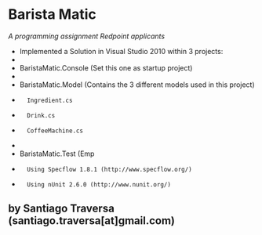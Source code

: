 Barista Matic
=============

*A programming assignment Redpoint applicants*

* Implemented a Solution in Visual Studio 2010 within 3 projects: 
*
*	BaristaMatic.Console (Set this one as startup project)
*
* 	BaristaMatic.Model (Contains the 3 different models used in this project)
*		Ingredient.cs
*		Drink.cs
*		CoffeeMachine.cs
*		
* 	BaristaMatic.Test (Emp
*		Using Specflow 1.8.1 (http://www.specflow.org/)
* 		Using nUnit 2.6.0 (http://www.nunit.org/)

by Santiago Traversa (santiago.traversa[at]gmail.com)
-----------------------------------------------------
